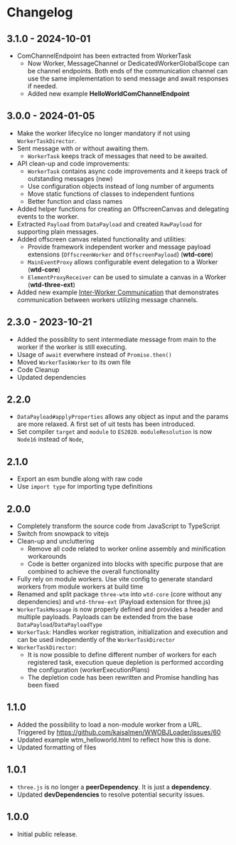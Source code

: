 # Changelog

## 3.1.0 - 2024-10-01

- ComChannelEndpoint has been extracted from WorkerTask
  - Now Worker, MessageChannel or DedicatedWorkerGlobalScope can be channel endpoints. Both ends of the communication channel can use the same implementation to send message and await responses if needed.
  - Added new example **HelloWorldComChannelEndpoint**

## 3.0.0 - 2024-01-05

- Make the worker lifecylce no longer mandatory if not using `WorkerTaskDirector`.
- Sent message with or without awaiting them.
  - `WorkerTask` keeps track of messages that need to be awaited.
- API clean-up and code improvements:
  - `WorkerTask` contains async code improvements and it keeps track of outstanding messages (new)
  - Use configuration objects instead of long number of arguments
  - Move static functions of classes to independent funtions
  - Better function and class names
- Added helper functions for creating an OffscreenCanvas and delegating events to the worker.
- Extracted `Payload` from `DataPayload` and created `RawPayload` for supporting plain messages.
- Added offscreen canvas related functionality and utilities:
  - Provide framework independent worker and message payload extensions (`OffscreenWorker` and `OffscreenPayload`) (**wtd-core**)
  - `MainEventProxy` allows configurable event delegation to a Worker (**wtd-core**)
  - `ElementProxyReceiver` can be used to simulate a canvas in a Worker (**wtd-three-ext**)
- Added new example [Inter-Worker Communication](https://github.com/kaisalmen/wtd/blob/main/packages/examples/src/com/WorkerCom.ts) that demonstrates communication between workers utilizing message channels.

## 2.3.0 - 2023-10-21

- Added the possiblity to sent intermediate message from main to the worker if the worker is still executing.
- Usage of `await` everwhere instead of `Promise.then()`
- Moved `WorkerTaskWorker` to its own file
- Code Cleanup
- Updated dependencies

## 2.2.0

- `DataPayload#applyProperties` allows any object as input and the params are more relaxed. A first set of uit tests has been introduced.
- Set compiler `target` and `module` to `ES2020`. `moduleResolution` is now `Node16` instead of `Node`,

## 2.1.0

- Export an esm bundle along with raw code
- Use `import type` for importing type definitions

## 2.0.0

- Completely transform the source code from JavaScript to TypeScript
- Switch from snowpack to vitejs
- Clean-up and uncluttering
  - Remove all code related to worker online assembly and minification workarounds
  - Code is better organized into blocks with specific purpose that are combined to achieve the overall functionality
- Fully rely on module workers. Use vite config to generate standard workers from module workers at build time
- Renamed and split package `three-wtm` into `wtd-core` (core without any dependencies) and `wtd-three-ext` (Payload extension for three.js)
- `WorkerTaskMessage` is now properly defined and provides a header and multiple payloads. Payloads can be extended from the base `DataPayload`/`DataPayloadType`
- `WorkerTask`: Handles worker registration, initialization and execution and can be used independently of the `WorkerTaskDirector`
- `WorkerTaskDirector`:
  - It is now possible to define different number of workers for each registered task, execution queue depletion is performed according the configuration (workerExecutionPlans)
  - The depletion code has been rewritten and Promise handling has been fixed

## 1.1.0

- Added the possibility to load a non-module worker from a URL. Triggered by https://github.com/kaisalmen/WWOBJLoader/issues/60
- Updated example wtm_helloworld.html to reflect how this is done.
- Updated formatting of files

## 1.0.1

- `three.js` is no longer a **peerDependency**. It is just a **dependency**.
- Updated **devDependencies** to resolve potential security issues.

## 1.0.0

- Initial public release.
